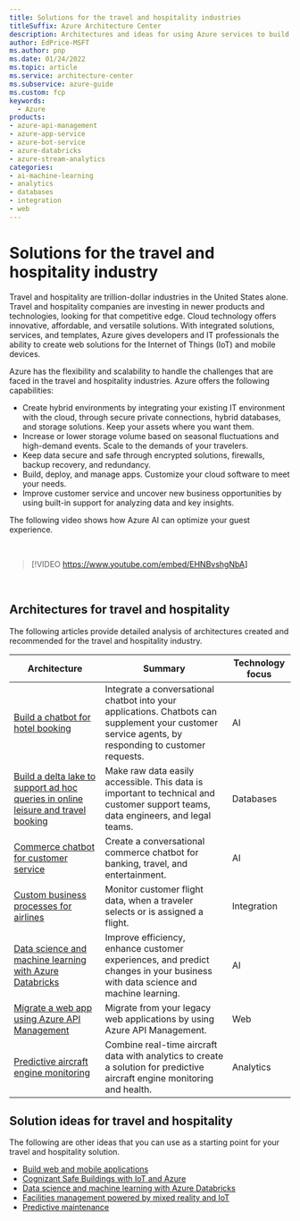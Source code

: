```yaml
---
title: Solutions for the travel and hospitality industries 
titleSuffix: Azure Architecture Center
description: Architectures and ideas for using Azure services to build solutions in the travel and hospitality industries.
author: EdPrice-MSFT
ms.author: pnp
ms.date: 01/24/2022
ms.topic: article
ms.service: architecture-center
ms.subservice: azure-guide
ms.custom: fcp 
keywords:
  - Azure
products:
- azure-api-management
- azure-app-service
- azure-bot-service
- azure-databricks
- azure-stream-analytics
categories:
- ai-machine-learning
- analytics
- databases
- integration
- web
---
```


# Solutions for the travel and hospitality industry

Travel and hospitality are trillion-dollar industries in the United States alone. Travel and hospitality companies are investing in newer products and technologies, looking for that competitive edge. Cloud technology offers innovative, affordable, and versatile solutions. With integrated solutions, services, and templates, Azure gives developers and IT professionals the ability to create web solutions for the Internet of Things (IoT) and mobile devices.

Azure has the flexibility and scalability to handle the challenges that are faced in the travel and hospitality industries.  Azure offers the following capabilities:

- Create hybrid environments by integrating your existing IT environment with the cloud, through secure private connections, hybrid databases, and storage solutions. Keep your assets where you want them.
- Increase or lower storage volume based on seasonal fluctuations and high-demand events. Scale to the demands of your travelers.
- Keep data secure and safe through encrypted solutions, firewalls, backup recovery, and redundancy.
- Build, deploy, and manage apps.  Customize your cloud software to meet your needs.
- Improve customer service and uncover new business opportunities by using built-in support for analyzing data and key insights.

The following video shows how Azure AI can optimize your guest experience.

<BR>

<!-- markdownlint-disable MD034 -->

> [!VIDEO https://www.youtube.com/embed/EHNBvshgNbA]

<!-- markdownlint-enable MD034 -->

<BR>

## Architectures for travel and hospitality

The following articles provide detailed analysis of architectures created and recommended for the travel and hospitality industry.

| Architecture | Summary | Technology focus
| ------- | ------- | ------- |
|[Build a chatbot for hotel booking](../example-scenario/ai/commerce-chatbot.yml)|Integrate a conversational chatbot into your applications. Chatbots can supplement your customer service agents, by responding to customer requests.|AI|
|[Build a delta lake to support ad hoc queries in online leisure and travel booking](../solution-ideas/articles/build-data-lake-support-adhoc-queries-online.yml)|Make raw data easily accessible. This data is important to technical and customer support teams, data engineers, and legal teams.|Databases|
|[Commerce chatbot for customer service](../solution-ideas/articles/commerce-chatbot.yml)|Create a conversational commerce chatbot for banking, travel, and entertainment.|AI|
|[Custom business processes for airlines](../solution-ideas/articles/custom-business-processes.yml)|Monitor customer flight data, when a traveler selects or is assigned a flight.|Integration|
|[Data science and machine learning with Azure Databricks](../solution-ideas/articles/azure-databricks-data-science-machine-learning.yml)|Improve efficiency, enhance customer experiences, and predict changes in your business with data science and machine learning.|AI|
|[Migrate a web app using Azure API Management](../example-scenario/apps/apim-api-scenario.yml)|Migrate from your legacy web applications by using Azure API Management.|Web|
|[Predictive aircraft engine monitoring](../solution-ideas/articles/aircraft-engine-monitoring-for-predictive-maintenance-in-aerospace.yml)|Combine real-time aircraft data with analytics to create a solution for predictive aircraft engine monitoring and health.|Analytics|

## Solution ideas for travel and hospitality

The following are other ideas that you can use as a starting point for your travel and hospitality solution.

- [Build web and mobile applications](../solution-ideas/articles/webapps.yml)
- [Cognizant Safe Buildings with IoT and Azure](../solution-ideas/articles/safe-buildings.yml)
- [Data science and machine learning with Azure Databricks](../solution-ideas/articles/azure-databricks-data-science-machine-learning.yml)
- [Facilities management powered by mixed reality and IoT](../solution-ideas/articles/facilities-management-powered-by-mixed-reality-and-iot.yml)
- [Predictive maintenance](../solution-ideas/articles/predictive-maintenance.yml)
